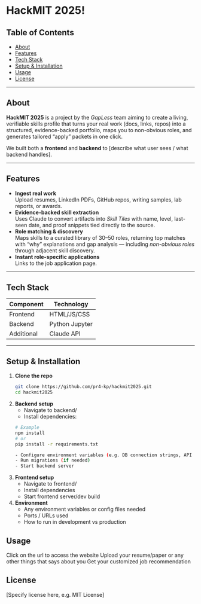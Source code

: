 # HackMIT 2025!

## Table of Contents

- [About](#about)  
- [Features](#features)  
- [Tech Stack](#tech-stack)  
- [Setup & Installation](#setup--installation)  
- [Usage](#usage)  
- [License](#license)  

---


## About

**HackMIT 2025** is a project by the *GapLess* team aiming to create a living, verifiable skills profile that turns your real work (docs, links, repos) into a structured, evidence-backed portfolio, maps you to non-obvious roles, and generates tailored “apply” packets in one click.

We built both a **frontend** and **backend** to [describe what user sees / what backend handles].  

---

## Features
- **Ingest real work**  
  Upload resumes, LinkedIn PDFs, GitHub repos, writing samples, lab reports, or awards.
- **Evidence-backed skill extraction**  
  Uses Claude to convert artifacts into *Skill Tiles* with name, level, last-seen date, and proof snippets tied directly to the source.
- **Role matching & discovery**  
  Maps skills to a curated library of 30–50 roles, returning top matches with “why” explanations and gap analysis — including *non-obvious roles* through adjacent skill discovery.
- **Instant role-specific applications**  
  Links to the job application page.

---

## Tech Stack

| Component    | Technology |
|--------------|------------|
| Frontend     | HTML/JS/CSS |
| Backend      | Python Jupyter |
| Additional   | Claude API |

---

## Setup & Installation

1. **Clone the repo**  
   ```bash
   git clone https://github.com/pr4-kp/hackmit2025.git
   cd hackmit2025
2. **Backend setup**
    - Navigate to backend/
    - Install dependencies:
    ```bash
    # Example
    npm install
    # or
    pip install -r requirements.txt

    - Configure environment variables (e.g. DB connection strings, API keys)
    - Run migrations (if needed)
    - Start backend server
3. **Frontend setup**
    - Navigate to frontend/
    - Install dependencies
    - Start frontend server/dev build
4. **Environment**
    - Any environment variables or config files needed
    - Ports / URLs used
    - How to run in development vs production
## Usage

Click on the url to access the website
Upload your resume/paper or any other things that says about you
Get your customized job recommendation

## License

[Specify license here, e.g. MIT License]